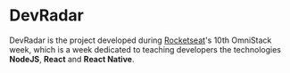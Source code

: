 # DevRadar

DevRadar is the project developed during [Rocketseat](https://rocketseat.com.br/ "Rocketseat's Homepage")'s 10th OmniStack week, which is a week dedicated to teaching developers the technologies **NodeJS**, **React** and **React Native**.

